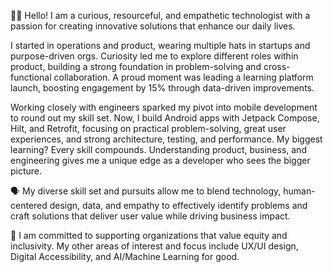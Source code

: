 

👋🏽 Hello! I am a curious, resourceful, and empathetic technologist with a passion for creating innovative solutions that enhance our daily lives. 

I started in operations and product, wearing multiple hats in startups and purpose-driven orgs. Curiosity led me to explore different roles within product, building a strong foundation in problem-solving and cross-functional collaboration. A proud moment was leading a learning platform launch, boosting engagement by 15% through data-driven improvements.

Working closely with engineers sparked my pivot into mobile development to round out my skill set. Now, I build Android apps with Jetpack Compose, Hilt, and Retrofit, focusing on practical problem-solving, great user experiences, and strong architecture, testing, and performance. My biggest learning? Every skill compounds. Understanding product, business, and engineering gives me a unique edge as a developer who sees the bigger picture.

🗣 My diverse skill set and pursuits allow me to blend technology, human-centered design, data, and empathy to effectively identify problems and craft solutions that deliver user value while driving business impact.
 
👥 I am committed to supporting organizations that value equity and inclusivity. My other areas of interest and focus include UX/UI design, Digital Accessibility, and AI/Machine Learning for good.
